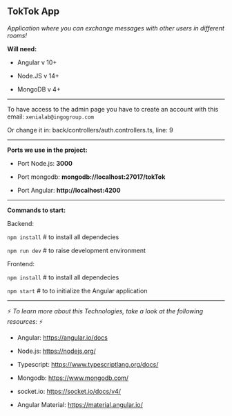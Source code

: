 ## TokTok App

_Application where you can exchange messages with other users in different rooms!_

**Will need:**

- Angular v 10+

- Node.JS v 14+

- MongoDB v 4+

---

To have access to the admin page you have to create an account with this email: `xenialab@ingogroup.com`

Or change it in: back/controllers/auth.controllers.ts, line: 9

---

**Ports we use in the project:**

- Port Node.js: **3000**

- Port mongodb: **mongodb://localhost:27017/tokTok**

- Port Angular: **http://localhost:4200**

---

**Commands to start:**

Backend:

`npm install` # to install all dependecies

`npm run dev` # to raise development environment

Frontend:

`npm install` # to install all dependecies

`npm start` # to to initialize the Angular application

---

:zap: _To learn more about this Technologies, take a look at the following resources:_ :zap:

- Angular: <https://angular.io/docs>

- Node.js: <https://nodejs.org/>

- Typescript: <https://www.typescriptlang.org/docs/>

- Mongodb: <https://www.mongodb.com/>

- socket.io: <https://socket.io/docs/v4/>

- Angular Material: <https://material.angular.io/>

#
